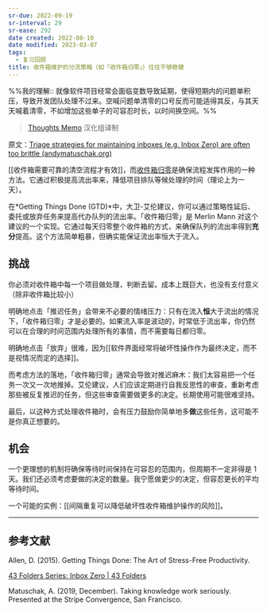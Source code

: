 ```yaml
---
sr-due: 2022-09-19
sr-interval: 29
sr-ease: 292
date created: 2022-08-10
date modified: 2023-03-07
tags:
  - 复习回顾
title: 收件箱维护的分流策略（如「收件箱归零」）往往不够稳健
---
```


%%我的理解:: 就像软件项目经常会面临变数导致延期，使得短期内的问题单积压，导致开发团队处理不过来。空喊问题单清零的口号反而可能适得其反，与其天天喊着清零，不如增加这些单子的可容忍时长，以时间换空间。%%

> [Thoughts Memo](https://paratranz.cn/projects/3131) 汉化组译制

原文：[Triage strategies for maintaining inboxes (e.g. Inbox Zero) are often too brittle (andymatuschak.org)](https://notes.andymatuschak.org/z8aZybuJJopS5fL7TnPou2JcmCsBUJeqirbBh)

[[收件箱需要可靠的清空流程才有效]]，而[收件箱归零](http://www.43folders.com/izero)是确保流程发挥作用的一种方法。它通过积极提高流出率来，降低项目排队等候处理的时间（理论上为一天）。

在*Getting Things Done (GTD)*中，大卫-艾伦建议，你可以通过策略性延后、委托或放弃任务来提高代办队列的流出率。「收件箱归零」是 Merlin Mann 对这个建议的一个实现。它通过每天归零整个收件箱的方式，来确保队列的流出率得到**充分**提高。这个方法简单粗暴，但确实能保证流出率恒大于流入。

## 挑战

你必须对收件箱中每一个项目做处理，判断去留。成本上既巨大，也没有支付意义（除非收件箱比较小）

明确地点击「推迟任务」会带来不必要的情绪压力：只有在流入**恒**大于流出的情况下，「收件箱归零」才是必要的。如果流入率是波动的，时常低于流出率，你仍然可以在合理的时间范围内处理所有的事情，而不需要每日都归零。

明确地点击「放弃」很难，因为[[软件界面经常将破坏性操作作为最终决定，而不是视情况而定的选择]]。

而考虑方法的落地，「收件箱归零」通常会导致对推迟麻木：我们太容易把一个任务一次又一次地推掉。艾伦建议，人们应该定期进行自我反思性的审查，重新考虑那些被反复推迟的任务，但这些审查需要做更多的决定。长期使用可能很难坚持。

最后，以这种方式处理收件箱时，会有压力鼓励你简单地多**做**这些任务，这可能不是你真正想要的。

## 机会

一个更理想的机制将确保等待时间保持在可容忍的范围内，但周期不一定非得是 1 天。我们还必须考虑要做的决定的数量。我宁愿做更少的决定，但容忍更长的平均等待时间。

一个可能的实例：[[间隔重复可以降低破坏性收件箱维护操作的风险]]。

___

## 参考文献

Allen, D. (2015). Getting Things Done: The Art of Stress-Free Productivity.

[43 Folders Series: Inbox Zero | 43 Folders](http://www.43folders.com/izero)

Matuschak, A. (2019, December). Taking knowledge work seriously. Presented at the Stripe Convergence, San Francisco.
